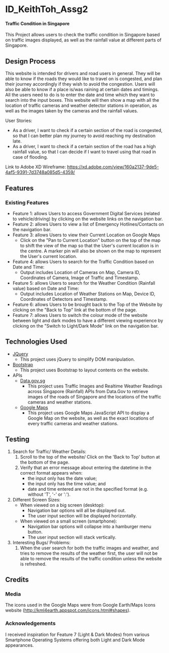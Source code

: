 # ID_KeithToh_Assg2
#### Traffic Condition in Singapore
This Project allows users to check the traffic condition in Singapore based on traffic images displayed, as well as the rainfall value at different parts of Singapore.

## Design Process
This website is intended for drivers and road users in general. They will be able to know if the roads they would like to travel on is congested, and plan their journey accordingly if they wish to avoid the congestion. Users will also be able to know if a place is/was raining at certain dates and timings. All the users need to do is to enter the date and time which they want to search into the input boxes. This website will then show a map with all the location of traffic cameras and weather detector stations in operation, as well as the images taken by the cameras and the rainfall values.

User Stories:
* As a driver, I want to check if a certain section of the road is congested, so that I can better plan my journey to avoid reaching my destination late.
* As a driver, I want to check if a certain section of the road has a high rainfall value, so that I can decide if I want to travel using that road in case of flooding.

Link to Adobe XD Wireframe: https://xd.adobe.com/view/160a2137-9de5-4af5-9391-7d3748a085d5-4359/

## Features
### Existing Features 
* Feature 1: allows Users to access Government Digital Services (related to vehicle/driving) by clicking on the website links on the navigation bar.
* Feature 2: allows Users to view a list of Emergency Hotlines/Contacts on the navigation bar.
* Feature 3: allows Users to view their Current Location on Google Maps
    * Click on the "Pan to Current Location" button on the top of the map to shift the view of the map so that the User's current location is in the centre. A marker pin will also be shown on the map to represent the User's current location.
* Feature 4: allows Users to search for the Traffic Condition based on Date and Time:
    * Output includes Location of Cameras on Map, Camera ID, Coordinates of Camera, Image of Traffic and Timestamp.
* Feature 5: allows Users to search for the Weather Condition (Rainfall value) based on Date and Time:
    * Output includes Location of Weather Stations on Map, Device ID, Coordinates of Detectors and Timestamp.
* Feature 6: allows Users to be brought back to the Top of the Website by clicking on the "Back to Top" link at the bottom of the page.
* Feature 7: allows Users to switch the colour mode of the website between light and dark modes to have a different viewing experience by clicking on the "Switch to Light/Dark Mode" link on the navigation bar.

## Technologies Used
* [JQuery](https://jquery.com)
    * This project uses jQuery to simplify DOM manipulation.
* [Bootstrap](https://getbootstrap.com/)
    * This project uses Bootstrap to layout contents on the website.
* APIs
    * [Data.gov.sg](https://data.gov.sg/)
        * This project uses Traffic Images and Realtime Weather Readings across Singapore (Rainfall) APIs from Data.Gov to retrieve images of the roads of Singapore and the locations of the traffic cameras and weather stations. 
    * [Google Maps](https://developers.google.com/maps/apis-by-platform)
        * This project uses Google Maps JavaScript API to display a Google Map on the website, as well as the exact locations of every traffic cameras and weather stations.

## Testing
1. Search for Traffic/ Weather Details:
    1. Scroll to the top of the website/ Click on the 'Back to Top' button at the bottom of the page.
    2. Verify that an error message about entering the datetime in the correct format appears when:
        * the input only has the date value;
        * the input only has the time value; and
        * date and time entered are not in the specified format (e.g. without 'T', '-' or ':').
2. Different Screen Sizes:
    * When viewed on a big screen (desktop):
        * Navigation bar options will all be displayed out.
        * The user input section will be displayed horizontally.
    * When viewed on a small screen (smartphone):
        * Navigation bar options will collapse into a hamburger menu button.
        * The user input section will stack vertically.
3. Interesting Bugs/ Problems:
    1. When the user search for both the traffic images and weather, and tries to remove the results of the weather first, the user will not be able to remove the results of the traffic condition unless the website is refreshed.
## Credits
### Media
The icons used in the Google Maps were from Google Earth/Maps Icons website (http://kml4earth.appspot.com/icons.html#shapes).
### Acknowledgements
I received inspiration for Feature 7 (Light & Dark Modes) from various Smartphone Operating Systems offering both Light and Dark Mode appearances.